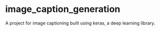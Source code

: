 # image_caption_generation
A project for image captioning built using keras, a deep learning library. 